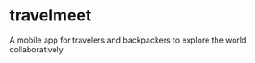 travelmeet
==========

A mobile app for travelers and backpackers to explore the world collaboratively
